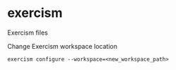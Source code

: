 # exercism
Exercism files

Change Exercism workspace location

    exercism configure --workspace=<new_workspace_path>
